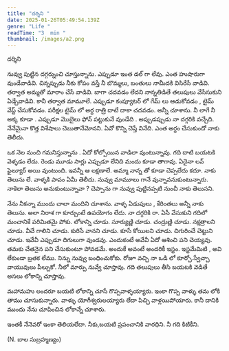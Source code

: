 ```yaml
---
title: "దర్శిని "
date: 2025-01-26T05:49:54.139Z
genre: "Life "
readTime: "3  min "
thumbnail: /images/a2.png
---
```

దర్శిని 

నువ్వు పుట్టిన దగ్గర్నుంచి చూస్తున్నాను. ఎప్పుడూ ఇంత డల్ గా లేవు. ఎంత హుషారుగా వుండేవాడివి. చిన్నప్పుడు నీకు కోపం వస్తే  నీ బొమ్మలు, బంతులు  నామీదకి విసిరేసే  వాడివి. తర్వాత అమ్మతో మారాం చేసే వాడివి. బాగా చదవడం లేదని  నాన్నతిడితే   తలుపులు వేసేసుకుని  ఏడ్చేవాడివి. కానీ తర్వాత మామూలే. ఎప్పుడూ కంప్యూటర్ లో గేమ్ లు ఆడుకోవడం , టైమ్ వేస్ట్ చేసుకోవడం. పరీక్షల టైమ్ లో  అర్ధ రాత్రి దాటే  దాకా చదవడం. అన్నీ చూశాను. నీ లాగే నీ అక్క కూడా . ఎప్పుడూ మొబైలు ఫోన్ పట్టుకునే వుండేది . అప్పుడప్పుడు నా దగ్గరికి వచ్చేది. నేనేమైనా కొత్త విశేషాలు చెబుతానేమోనని.  ఏవో కొన్ని చెప్తే వినేది. ఎంత అర్ధం చేసుకుందో నాకు తెలీదు. 

ఒక నెల నుంచి గమనిస్తున్నాను . ఏదో కోల్పోయిన వాడిలా వుంటున్నావు. గది దాటి బయటకి వెళ్ళడం లేదు. రెండు మూడు సార్లు ఎప్పుడూ లేనిది మందు కూడా తాగావు. ఏదైనా లవ్ ఫైల్యూర్ అయి వుంటుంది. ఇవన్నీ ఆ లక్షణాలే. అమ్మా నాన్న తో కూడా చెప్పలేదు కదూ. నాకు తెలుసు లే. వాళ్ళకి  పాపం ఏమీ తెలీదు. నువ్వు మామూలు గానే వున్నావనుకుంటున్నారు. నాకెలా తెలుసు అనుకుంటున్నావా ? చెప్పాను గా నువ్వు పుట్టినప్పటి నుంచీ నాకు తెలుసని.  

నేను నీకన్నా ముందు చాలా మందిని చూశాను. వాళ్ళ ఏడుపులు , కేరింతలు అన్నీ నాకు తెలుసు. అలా  నిరాశ గా కూర్చుంటే ఉపయోగం లేదు. నా దగ్గరికి రా. ఏసీ వేసుకుని గదిలో మంచానికే పరిమితమై పోకు. లోకాన్ని చూడు. సూర్యుణ్ణి చూడు. చంద్రుణ్ణి చూడు. నక్షత్రాలని చూడు. వీచే గాలిని చూడు. కురిసే వానని చూడు. కూసే కోయిలని చూడు. చిగురించే చెట్టుని చూడు. ఇవేవీ ఎప్పుడూ దిగులుగా వుండవు. ఎందుకంటే అవేవీ ఏదో ఆశించి పని చెయ్యవు. తమకు చేతనైన పని చేసుకుంటూ పోవడమే. అందుకే అవంటే అందరికీ ఇస్టం. ఇస్టమేమిటి , అవి లేకుండా బ్రతక లేము. నిన్ను నువ్వు  బంధించుకోకు.  రోజూ వచ్చి  నా ఒడి లో కూర్చో.స్వేచ్చా వాయువులు పీల్చుకో. నీలో మార్పు నువ్వే చూస్తావు. గది తలుపులు తీసి  బయటకి వెడితే అసలు లోకాన్ని చూస్తావు.   

మహామహు లందరూ బయటి లోకాన్ని చూసే గొప్పవాళ్ళయ్యారు. ఇంకా గొప్ప వాళ్ళు  తమ లోకి తాము చూసుకున్నారు. వాళ్ళు యోగీశ్వరులయ్యారు లేదా పిచ్చి వాళ్లయిపోయారు. కానీ దానికి ముందు నేను చూపించిన  లోకాన్నే చూశారు.  

ఇంతకీ నేనెవరో ఇంకా తెలియలేదా. నీకు,బయటి ప్రపంచానికి వారధిని. నీ గది కిటికీని. 

(N. బాల సుబ్రహ్మణ్యం)